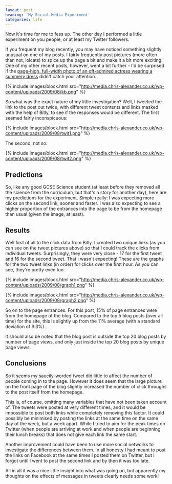 ```yaml
---
layout: post
heading: 'My Social Media Experiment'
categories: life
---
```


Now it's time for me to fess up. The other day I performed a little experiment on you people, or at least my Twitter followers.

If you frequent my blog recently, you may have noticed something slightly unusual on one of my posts. I fairly frequently post pictures (more often than not, lolcats) to spice up the page a bit and make it a bit more exciting. One of my other recent posts, however, went a bit further - I'd be surprised if the [page-high, full-width photo of an oft-admired actress wearing a summery dress](http://www.chris-alexander.co.uk/427) didn't catch your attention.

{% include images/block.html src="http://media.chris-alexander.co.uk/wp-content/uploads/2009/08/kb.png" %}

So what was the exact nature of my little investigation? Well, I tweeted the link to the post out twice, with different tweet contents and links masked with the help of Bitly, to see if the responses would be different. The first seemed fairly inconspicuous:

{% include images/block.html src="http://media.chris-alexander.co.uk/wp-content/uploads/2009/08/twit1.png" %}

The second, not so:

{% include images/block.html src="http://media.chris-alexander.co.uk/wp-content/uploads/2009/08/twit2.png" %}

## Predictions

So, like any good GCSE Science student (at least before they removed all the science from the curriculum, but that's a story for another day), here are my predictions for the experiment. Simple really: I was expecting more clicks on the second link, sooner and faster. I was also expecting to see a higher proportion of the entrances into the page to be from the homepage than usual (given the image, at least).

## Results

Well first of all to the click data from Bitly. I created two unique links (as you can see on the tweet pictures above) so that I could track the clicks from individual tweets. Surprisingly, they were very close - 17 for the first tweet and 16 for the second tweet. That I wasn't expecting! These are the graphs for the two tweet links (in order) for clicks over the first hour. As you can see, they're pretty even too.

{% include images/block.html src="http://media.chris-alexander.co.uk/wp-content/uploads/2009/08/graph1.png" %}

{% include images/block.html src="http://media.chris-alexander.co.uk/wp-content/uploads/2009/08/graph2.png" %}

So on to the page entrances. For this post, 15% of page entrances were from the homepage of the blog. Compared to the top 5 blog posts (over all time) for the site, this is slightly up from the 11% average (with a standard deviation of 9.3%) .

It should also be noted that the blog post is outside the top 20 blog posts by number of page views, and only just inside the top 20 blog posts by unique page views.

## Conclusions

So it seems my saucily-worded tweet did little to affect the number of people coming in to the page. However it does seem that the large picture on the front page of the blog slightly increased the number of click throughs to the post itself from the homepage.

This is, of course, omitting many variables that have not been taken account of. The tweets were posted at very different times, and it would be impossible to post both links while completely removing this factor. It could possibly be minimised by posting the links at the same time on the same day of the week, but a week apart. While I tried to aim for the peak times on Twitter (when people are arriving at work and when people are beginning their lunch breaks) that does not give each link the same start.

Another improvement could have been to use more social networks to investigate the differences between them. In all honesty I had meant to post the links on Facebook at the same times I posted them on Twitter, but I forgot until I went to post the second link and by then it was too late.

All in all it was a nice little insight into what was going on, but apparently my thoughts on the effects of messages in tweets clearly needs some work!